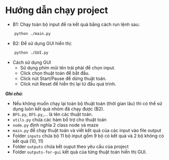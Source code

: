 # Hướng dẫn chạy project 
- B1: Chạy toàn bộ input để ra kết quả bằng cách run lệnh sau:

```bash
    python ./main.py
```

- B2: Để sử dụng GUI hiển thị:

```bash
    python ./GUI.py
```
- Cách sử dụng GUI
    - Sử dụng phím mũi tên trái phải để chọn input.
    - Click chọn thuật toán để bắt đầu.
    - Click nút Start/Pause để dừng thuật toán.
    - Click nút Reset để hiển thị lại từ đầu quá trình.

***Ghi chú***:
- Nếu không muốn chạy lại toàn bộ thuật toán (thời gian lâu) thì có thể sử dụng luôn kết quả nhóm đã chạy được (B2).
- `BFS.py`, `DFS.py`,... là tên các thuật toán.
- `utils.py` chứa các hàm bổ trợ cho thuật toán
- `node.py` định nghĩa 2 class node và maze
- `main.py` để chạy thuật toán và viết kết quả của các input vào file output
- Folder `inputs` chứa bộ 11 bộ input gồm 9 bộ có kết quả và 2 bộ không có kết quả (10, 11)
- Folder `outputs` chứa kết ouput theo yêu cầu của project
- Folder `outputs-for-gui` kết quả của từng thuật toán hiển thị GUI.